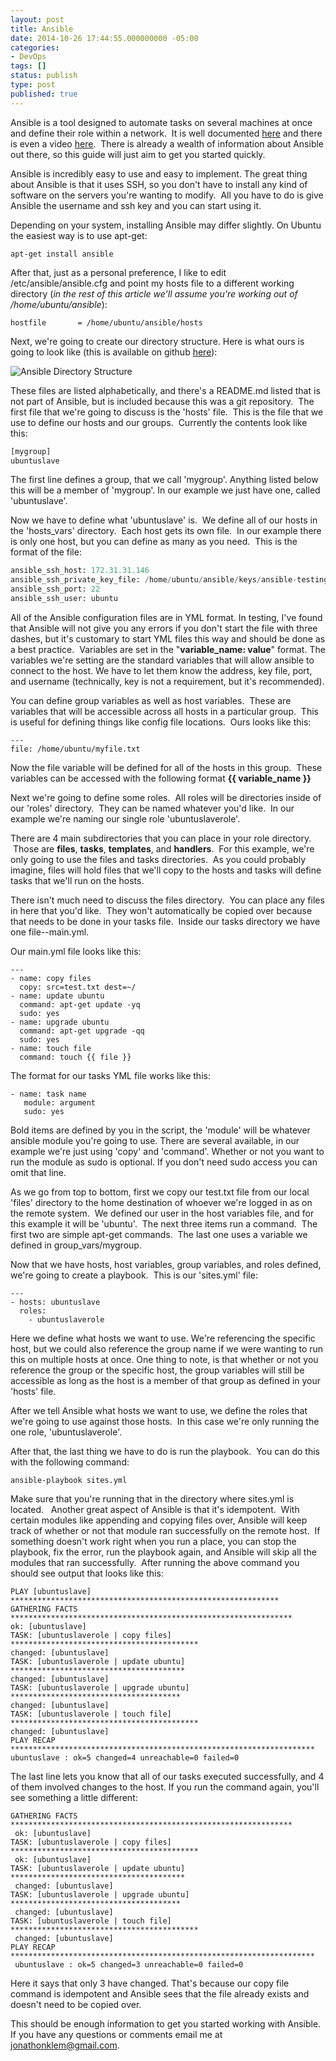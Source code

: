 ```yaml
---
layout: post
title: Ansible
date: 2014-10-26 17:44:55.000000000 -05:00
categories:
- DevOps
tags: []
status: publish
type: post
published: true
---
```


Ansible is a tool designed to automate tasks on several machines at once and define their role within a network.  It is well documented [here](http://docs.ansible.com/) and there is even a video [here](http://fast.wistia.net/embed/iframe/qrqfj371b6?popover=true).  There is already a wealth of information about Ansible out there, so this guide will just aim to get you started quickly.

Ansible is incredibly easy to use and easy to implement. The great thing about Ansible is that it uses SSH, so you don't have to install any kind of software on the servers you're wanting to modify.  All you have to do is give Ansible the username and ssh key and you can start using it.

Depending on your system, installing Ansible may differ slightly.  On Ubuntu the easiest way is to use apt-get:

```
apt-get install ansible
```

After that, just as a personal preference, I like to edit /etc/ansible/ansible.cfg and point my hosts file to a different working directory (*in the rest of this article we'll assume you're working out of /home/ubuntu/ansible*):

```
hostfile       = /home/ubuntu/ansible/hosts
```

Next, we're going to create our directory structure. Here is what ours is going to look like (this is available on github [here](https://github.com/jonathonklem/ansible_testing)):

![Ansible Directory Structure](https://jonathonklem.com/assets/images/ansible-directory-structure.png)

These files are listed alphabetically, and there's a README.md listed that is not part of Ansible, but is included because this was a git repository.  The first file that we're going to discuss is the 'hosts' file.  This is the file that we use to define our hosts and our groups.  Currently the contents look like this:

```python 
[mygroup]
ubuntuslave
```

The first line defines a group, that we call 'mygroup'. Anything listed below this will be a member of 'mygroup'. In our example we just have one, called 'ubuntuslave'.

Now we have to define what 'ubuntuslave' is.  We define all of our hosts in the 'hosts_vars' directory.  Each host gets its own file.  In our example there is only one host, but you can define as many as you need.  This is the format of the file:

```python
ansible_ssh_host: 172.31.31.146
ansible_ssh_private_key_file: /home/ubuntu/ansible/keys/ansible-testing.pem
ansible_ssh_port: 22
ansible_ssh_user: ubuntu
```

All of the Ansible configuration files are in YML format. In testing, I've found that Ansible will not give you any errors if you don't start the file with three dashes, but it's customary to start YML files this way and should be done as a best practice.  Variables are set in the "**variable_name: value**" format. The variables we're setting are the standard variables that will allow ansible to connect to the host. We have to let them know the address, key file, port, and username (technically, key is not a requirement, but it's recommended).

You can define group variables as well as host variables.  These are variables that will be accessible across all hosts in a particular group.  This is useful for defining things like config file locations.  Ours looks like this:

```
---
file: /home/ubuntu/myfile.txt
```

Now the file variable will be defined for all of the hosts in this group.  These variables can be accessed with the following format **{{ variable_name }}**

Next we're going to define some roles.  All roles will be directories inside of our 'roles' directory.  They can be named whatever you'd like.  In our example we're naming our single role 'ubuntuslaverole'.

There are 4 main subdirectories that you can place in your role directory.  Those are **files**, **tasks**, **templates**, and **handlers**.  For this example, we're only going to use the files and tasks directories.  As you could probably imagine, files will hold files that we'll copy to the hosts and tasks will define tasks that we'll run on the hosts.

There isn't much need to discuss the files directory.  You can place any files in here that you'd like.  They won't automatically be copied over because that needs to be done in your tasks file.  Inside our tasks directory we have one file--main.yml.

Our main.yml file looks like this:

```
---
- name: copy files
  copy: src=test.txt dest=~/
- name: update ubuntu
  command: apt-get update -yq
  sudo: yes
- name: upgrade ubuntu
  command: apt-get upgrade -qq
  sudo: yes
- name: touch file
  command: touch {{ file }}
```

The format for our tasks YML file works like this:

```
- name: task name
   module: argument
   sudo: yes
```

Bold items are defined by you in the script, the 'module' will be whatever ansible module you're going to use. There are several available, in our example we're just using 'copy' and 'command'. Whether or not you want to run the module as sudo is optional. If you don't need sudo access you can omit that line.

As we go from top to bottom, first we copy our test.txt file from our local 'files' directory to the home destination of whoever we're logged in as on the remote system.  We defined our user in the host variables file, and for this example it will be 'ubuntu'.  The next three items run a command.  The first two are simple apt-get commands.  The last one uses a variable we defined in group_vars/mygroup.

Now that we have hosts, host variables, group variables, and roles defined, we're going to create a playbook.  This is our 'sites.yml' file:

```
---
- hosts: ubuntuslave
  roles:
    - ubuntuslaverole
```

Here we define what hosts we want to use. We're referencing the specific host, but we could also reference the group name if we were wanting to run this on multiple hosts at once. One thing to note, is that whether or not you reference the group or the specific host, the group variables will still be accessible as long as the host is a member of that group as defined in your 'hosts' file.

After we tell Ansible what hosts we want to use, we define the roles that we're going to use against those hosts.  In this case we're only running the one role, 'ubuntuslaverole'.

After that, the last thing we have to do is run the playbook.  You can do this with the following command:

```
ansible-playbook sites.yml
```

Make sure that you're running that in the directory where sites.yml is located.   Another great aspect of Ansible is that it's idempotent.  With certain modules like appending and copying files over, Ansible will keep track of whether or not that module ran successfully on the remote host.  If something doesn't work right when you run a place, you can stop the playbook, fix the error, run the playbook again, and Ansible will skip all the modules that ran successfully.  After running the above command you should see output that looks like this:

```
PLAY [ubuntuslave] ************************************************************
GATHERING FACTS ***************************************************************
ok: [ubuntuslave]
TASK: [ubuntuslaverole | copy files] ******************************************
changed: [ubuntuslave]
TASK: [ubuntuslaverole | update ubuntu] ***************************************
changed: [ubuntuslave]
TASK: [ubuntuslaverole | upgrade ubuntu] **************************************
changed: [ubuntuslave]
TASK: [ubuntuslaverole | touch file] ******************************************
changed: [ubuntuslave]
PLAY RECAP ********************************************************************
ubuntuslave : ok=5 changed=4 unreachable=0 failed=0
```

The last line lets you know that all of our tasks executed successfully, and 4 of them involved changes to the host. If you run the command again, you'll see something a little different:

```
GATHERING FACTS ***************************************************************
 ok: [ubuntuslave]
TASK: [ubuntuslaverole | copy files] ******************************************
 ok: [ubuntuslave]
TASK: [ubuntuslaverole | update ubuntu] ***************************************
 changed: [ubuntuslave]
TASK: [ubuntuslaverole | upgrade ubuntu] **************************************
 changed: [ubuntuslave]
TASK: [ubuntuslaverole | touch file] ******************************************
 changed: [ubuntuslave]
PLAY RECAP ********************************************************************
 ubuntuslave : ok=5 changed=3 unreachable=0 failed=0
```

Here it says that only 3 have changed. That's because our copy file command is idempotent and Ansible sees that the file already exists and doesn't need to be copied over.

This should be enough information to get you started working with Ansible. If you have any questions or comments email me at [jonathonklem@gmail.com](mailto:jonathonklem@gmail.com).
